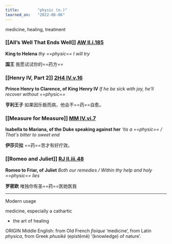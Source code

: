 ```yaml
---
title:        "physic (n.)"
learned_on:   "2022-06-06"
---
```


medicine, healing, treatment

### [[All’s Well That Ends Well]] [AW II.i.185](https://www.shakespeareswords.com/Public/Play.aspx?Act=2&Scene=1&WorkId=30#221139) 

**King to Helena** *thy ==physic== I will try*

**国王** 我愿试试你的==药方==

### [[Henry IV, Part 2]] [2H4 IV.v.16](https://www.shakespeareswords.com/Public/Play.aspx?Act=4&Scene=5&WorkId=39#260828) 

**Prince Henry to Clarence, of King Henry IV** *If he be sick with joy, he'll recover without ==physic==*

**亨利王子** 如果因乐极而病，他会不==药==自愈。

### [[Measure for Measure]] [MM IV.vi.7](https://www.shakespeareswords.com/Public/Play.aspx?Act=4&Scene=6&WorkId=27#211354) 

**Isabella to Mariana, of the Duke speaking against her** *’tis a ==physic== / That's bitter to sweet end*

**伊莎贝拉** ==药==苦才有好疗效。

### [[Romeo and Juliet]] [RJ II.iii.48](https://www.shakespeareswords.com/Public/Play.aspx?Act=2&Scene=3&WorkId=32#229622) 

**Romeo to Friar, of Juliet** *Both our remedies / Within thy help and holy ==physic== lies*

**罗密欧** 唯独你有圣==药==医她医我

-----

Modern usage


medicine, especially a cathartic

- the art of healing

ORIGIN Middle English: from Old French *fisique* ‘medicine’, from Latin *physica*, from Greek *phusikē* (epistēmē) ‘(knowledge) of nature’.